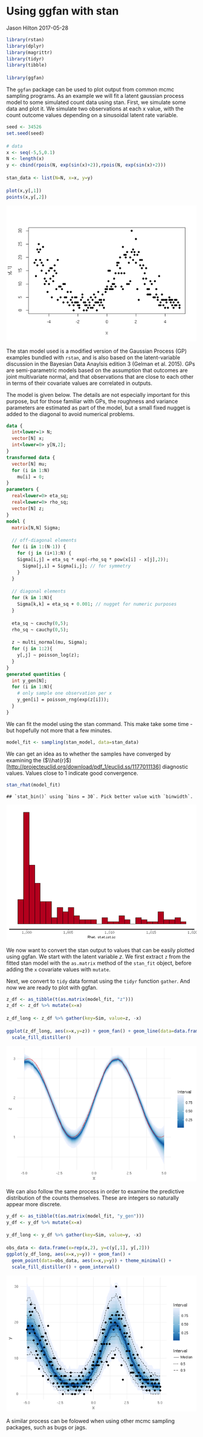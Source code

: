 Using ggfan with stan
================
Jason Hilton
2017-05-28

``` r
library(rstan)
library(dplyr)
library(magrittr)
library(tidyr)
library(tibble)

library(ggfan)
```

The `ggfan` package can be used to plot output from common mcmc sampling programs. As an example we will fit a latent gaussian process model to some simulated count data using stan. First, we simulate some data and plot it. We simulate two observations at each x value, with the count outcome values depending on a sinusoidal latent rate variable.

``` r
seed <- 34526
set.seed(seed)

# data 
x <- seq(-5,5,0.1)
N <- length(x)
y <- cbind(rpois(N, exp(sin(x)+2)),rpois(N, exp(sin(x)+2)))

stan_data <- list(N=N, x=x, y=y)

plot(x,y[,1])
points(x,y[,2])
```

![](ggfan_stan_files/figure-markdown_github/stan_example-1.png)

The stan model used is a modified version of the Gaussian Process (GP) examples bundled with `rstan`, and is also based on the latent-variable discussion in the Bayesian Data Anaylsis edition 3 (Gelman et al. 2015). GPs are semi-parametric models based on the assumption that outcomes are joint multivariate normal, and that observations that are close to each other in terms of their covariate values are correlated in outputs.

The model is given below. The details are not especially important for this purpose, but for those familiar with GPs, the roughness and variance parameters are estimated as part of the model, but a small fixed nugget is added to the diagonal to avoid numerical problems.

``` stan
data {
  int<lower=1> N;
  vector[N] x;
  int<lower=0> y[N,2];
}
transformed data {
  vector[N] mu;
  for (i in 1:N)
    mu[i] = 0;
}
parameters {
  real<lower=0> eta_sq;
  real<lower=0> rho_sq;
  vector[N] z;
}
model {
  matrix[N,N] Sigma;

  // off-diagonal elements
  for (i in 1:(N-1)) {
    for (j in (i+1):N) {
    Sigma[i,j] = eta_sq * exp(-rho_sq * pow(x[i] - x[j],2));
      Sigma[j,i] = Sigma[i,j]; // for symmetry
    }
  }

  // diagonal elements
  for (k in 1:N){
    Sigma[k,k] = eta_sq + 0.001; // nugget for numeric purposes
  }

  eta_sq ~ cauchy(0,5);
  rho_sq ~ cauchy(0,5);

  z ~ multi_normal(mu, Sigma);
  for (j in 1:2){
    y[,j] ~ poisson_log(z);
  }
}
generated quantities {
  int y_gen[N];
  for (i in 1:N){
    # only sample one observation per x
    y_gen[i] = poisson_rng(exp(z[i]));
  }
}
```

We can fit the model using the stan command. This make take some time - but hopefully not more that a few minutes.

``` r
model_fit <- sampling(stan_model, data=stan_data)
```

We can get an idea as to whether the samples have converged by examining the ($\\hat{r}$)\[<http://projecteuclid.org/download/pdf_1/euclid.ss/1177011136>\] diagnostic values. Values close to 1 indicate good convergence.

``` r
stan_rhat(model_fit)
```

    ## `stat_bin()` using `bins = 30`. Pick better value with `binwidth`.

![](ggfan_stan_files/figure-markdown_github/rhat-1.png)

We now want to convert the stan output to values that can be easily plotted using ggfan. We start with the latent variable *z*. We first extract `z` from the fitted stan model with the `as.matrix` method of the `stan_fit` object, before adding the `x` covariate values with `mutate`.

Next, we convert to `tidy` data format using the `tidyr` function `gather`. And now we are ready to plot with ggfan.

``` r
z_df <- as_tibble(t(as.matrix(model_fit, "z")))
z_df <- z_df %>% mutate(x=x)

z_df_long <- z_df %>% gather(key=Sim, value=z, -x)

ggplot(z_df_long, aes(x=x,y=z)) + geom_fan() + geom_line(data=data.frame(x=x,y=sin(x)+2), aes(x=x,y=y),colour="red") + theme_minimal() + 
  scale_fill_distiller()
```

![](ggfan_stan_files/figure-markdown_github/convert_to_list-1.png)

We can also follow the same process in order to examine the predictive distribution of the counts themselves. These are integers so naturally appear more discrete.

``` r
y_df <- as_tibble(t(as.matrix(model_fit, "y_gen")))
y_df <- y_df %>% mutate(x=x)

y_df_long <- y_df %>% gather(key=Sim, value=y, -x)

obs_data <- data.frame(x=rep(x,2), y=c(y[,1], y[,2]))
ggplot(y_df_long, aes(x=x,y=y)) + geom_fan() + 
  geom_point(data=obs_data, aes(x=x,y=y)) + theme_minimal() + 
  scale_fill_distiller() + geom_interval()
```

![](ggfan_stan_files/figure-markdown_github/observations-1.png)

A similar process can be folowed when using other mcmc sampling packages, such as bugs or jags.
